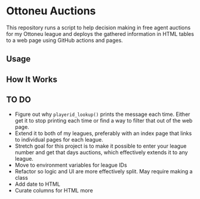 # Ottoneu Auctions

This repository runs a script to help decision making in free agent auctions for my Ottoneu league and deploys the gathered information in HTML tables to a web page using GitHub actions and pages.

## Usage

## How It Works

## TO DO
- Figure out why `playerid_lookup()` prints the message each time. Either get it to stop printing each time or find a way to filter that out of the web page.
- Extend it to both of my leagues, preferably with an index page that links to individual pages for each league.
- Stretch goal for this project is to make it possible to enter your league number and get that days auctions, which effectively extends it to any league.
- Move to environment variables for league IDs
- Refactor so logic and UI are more effectively split. May require making a class
- Add date to HTML
- Curate columns for HTML more
